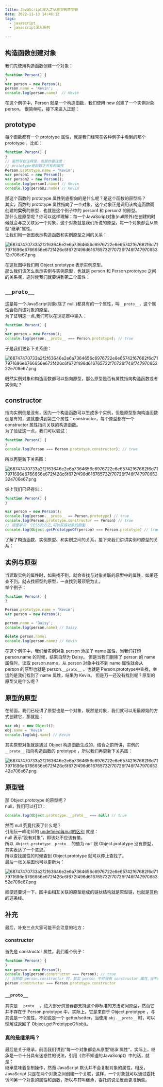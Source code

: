 ```yaml
---
title: JavaScript深入之从原型到原型链
date: 2022-11-13 14:46:12
tags:
  - javascript 
  - javascript深入系列 
 
---
```




## 构造函数创建对象 
我们先使用构造函数创建一个对象：

```javascript
function Person() {
}
var person = new Person();
person.name = 'Kevin';
console.log(person.name)  // Kevin
```

在这个例子中，Person 就是一个构造函数，我们使用 new 创建了一个实例对象 person。
很简单吧，接下来进入正题：

## prototype
每个函数都有一个 prototype 属性，就是我们经常在各种例子中看到的那个 prototype ，比如：

```javascript
function Person() {
}
// 虽然写在注释里，但是你要注意：
// prototype是函数才会有的属性
Person.prototype.name = 'Kevin';
var person1 = new Person();
var person2 = new Person();
console.log(person1.name) // Kevin
console.log(person2.name) // Kevin
```

那这个函数的 prototype 属性到底指向的是什么呢？是这个函数的原型吗？  
其实，函数的 prototype 属性指向了一个对象，这个对象正是调用该构造函数而创建的**实例**的原型，也就是这个例子中的 person1 和 person2 的原型。  
那什么是原型呢？你可以这样理解：每一个JavaScript对象(null除外)在创建的时候就会与之关联另一个对象，这个对象就是我们所说的原型，每一个对象都会从原型"继承"属性。    
让我们用一张图表示构造函数和实例原型之间的关系：   

![68747470733a2f2f63646e2e6a7364656c6976722e6e65742f67682f6d717971696e6766656e672f426c6f672f496d616765732f70726f746f74797065312e706e67.png](/notes/note_images/8D3CDE99-D944-4522-94B6-9F41CF3C86DF-82532-00013AD857274424/401e1f58a1f635a3f8a8b5882b045ccf.png)

在这张图中我们用 Object.prototype 表示实例原型。  
那么我们该怎么表示实例与实例原型，也就是 person 和 Person.prototype 之间的关系呢，这时候我们就要讲到第二个属性：

## `__proto__`
这是每一个JavaScript对象(除了 null )都具有的一个属性，叫`__proto__`，这个属性会指向该对象的原型。  
为了证明这一点,我们可以在浏览器中输入：  

```js
function Person() {
}
var person = new Person();
console.log(person.__proto__ === Person.prototype); // true
```

于是我们更新下关系图：

![68747470733a2f2f63646e2e6a7364656c6976722e6e65742f67682f6d717971696e6766656e672f426c6f672f496d616765732f70726f746f74797065322e706e67.png](/notes/note_images/C7B089B7-D088-4529-B972-00AD6FDF5DD5-82532-00013AD856F1A5AA/c43fdf7c2260083437e70cd57df180f8.png)

既然实例对象和构造函数都可以指向原型，那么原型是否有属性指向构造函数或者实例呢？

## constructor
指向实例倒是没有，因为一个构造函数可以生成多个实例，但是原型指向构造函数倒是有的，这就要讲到第三个属性：constructor，每个原型都有一个 constructor 属性指向关联的构造函数。  
为了验证这一点，我们可以尝试：

```js
function Person() {
}
console.log(Person === Person.prototype.constructor); // true
```

所以再更新下关系图：

![68747470733a2f2f63646e2e6a7364656c6976722e6e65742f67682f6d717971696e6766656e672f426c6f672f496d616765732f70726f746f74797065332e706e67.png](/notes/note_images/E0F6BA68-F6AC-4EE9-987B-EBE05916AF88-82532-00013AD856B9EDA2/9a187328d90a4667f0c3dafb9cbba8f3.png)

综上我们已经得出：

```js
function Person() {
}

var person = new Person();
console.log(person.__proto__ == Person.prototype) // true
console.log(Person.prototype.constructor == Person) // true
// 顺便学习一个ES5的方法,可以获得对象的原型
console.log(Object.getPrototypeOf(person) === Person.prototype) // true
```

了解了构造函数、实例原型、和实例之间的关系，接下来我们讲讲实例和原型的关系：  

## 实例与原型
当读取实例的属性时，如果找不到，就会查找与对象关联的原型中的属性，如果还查不到，就去找原型的原型，一直找到最顶层为止。  
举个例子：

```javascript
function Person() {
}

Person.prototype.name = 'Kevin';
var person = new Person();

person.name = 'Daisy';
console.log(person.name) // Daisy

delete person.name;
console.log(person.name) // Kevin
```

在这个例子中，我们给实例对象 person 添加了 name 属性，当我们打印 person.name 的时候，结果自然为 Daisy。
但是当我们删除了 person 的 name 属性时，读取 person.name，从 person 对象中找不到 name 属性就会从 person 的原型也就是 person.`__proto__` ，也就是 Person.prototype中查找，幸运的是我们找到了 name 属性，结果为 Kevin。
但是万一还没有找到呢？原型的原型又是什么呢？

## 原型的原型
在前面，我们已经讲了原型也是一个对象，既然是对象，我们就可以用最原始的方式创建它，那就是：

```javascript
var obj = new Object();
obj.name = 'Kevin'
console.log(obj.name) // Kevin
```

其实原型对象就是通过 Object 构造函数生成的，结合之前所讲，实例的 `__proto__` 指向构造函数的 prototype ，所以我们再更新下关系图：

![68747470733a2f2f63646e2e6a7364656c6976722e6e65742f67682f6d717971696e6766656e672f426c6f672f496d616765732f70726f746f74797065342e706e67.png](/notes/note_images/24622FA2-08E4-44AD-AC4A-FAA5D8FECD07-82532-00013AD856672F6B/f98705b4a9d1df901d0d1c3db1d172ed.png)

## 原型链
那 Object.prototype 的原型呢？  
null，我们可以打印：  

```js
console.log(Object.prototype.__proto__ === null) // true
```

然而 null 究竟代表了什么呢？   
引用阮一峰老师的 [undefined与null的区别](/2022/11/13/undefined与null的区别/) 就是：   
null 表示“没有对象”，即该处不应该有值。   
所以 .`Object.prototype__proto__` 的值为 null 跟 Object.prototype 没有原型，其实表达了一个意思。   
所以查找属性的时候查到 Object.prototype 就可以停止查找了。   
最后一张关系图也可以更新为：   

![68747470733a2f2f63646e2e6a7364656c6976722e6e65742f67682f6d717971696e6766656e672f426c6f672f496d616765732f70726f746f74797065352e706e67.png](/notes/note_images/CAF82B30-626B-464E-BD57-390E2BD061ED-82532-00013AD85625EA9D/63a8316c1c9b93392a5efc7377f97170.png)

顺便还要说一下，图中由相互关联的原型组成的链状结构就是原型链，也就是蓝色的这条线。

## 补充
最后，补充三点大家可能不会注意的地方：  

### constructor
首先是 constructor 属性，我们看个例子：  

```javascript
function Person() {
}
var person = new Person();
console.log(person.constructor === Person); // true
// 当获取 person.constructor 时，其实 person 中并没有 constructor 属性,当不能读取到constructor 属性时，会从 person 的原型也就是 Person.prototype 中读取，正好原型中有该属性，所以：
person.constructor === Person.prototype.constructor
```

### `__proto__`
其次是 `__proto__` ，绝大部分浏览器都支持这个非标准的方法访问原型，然而它并不存在于 Person.prototype 中，实际上，它是来自于 Object.prototype ，与其说是一个属性，不如说是一个 getter/setter，当使用 `obj.__proto__` 时，可以理解成返回了 Object.getPrototypeOf(obj)。  

### 真的是继承吗？
最后是关于继承，前面我们讲到“每一个对象都会从原型‘继承’属性”，实际上，继承是一个十分具有迷惑性的说法，引用《你不知道的JavaScript》中的话，就是：  
继承意味着复制操作，然而 JavaScript 默认并不会复制对象的属性，相反，JavaScript 只是在两个对象之间创建一个关联，这样，一个对象就可以通过委托访问另一个对象的属性和函数，所以与其叫继承，委托的说法反而更准确些。


